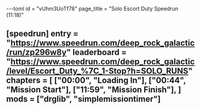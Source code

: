 ---toml
id = "vUhm3UoTf78"
page_title = "Solo Escort Duty Speedrun (11:18)"

[speedrun]
entry = "https://www.speedrun.com/deep_rock_galactic/run/zp296w8y"
leaderboard = "https://www.speedrun.com/deep_rock_galactic/level/Escort_Duty_%7C_1-Stop?h=SOLO_RUNS"
chapters = [
  ["00:00", "Loading In"],
  ["00:44", "Mission Start"],
  ["11:59", "Mission Finish"],
]
mods = ["drglib", "simplemissiontimer"]
---
